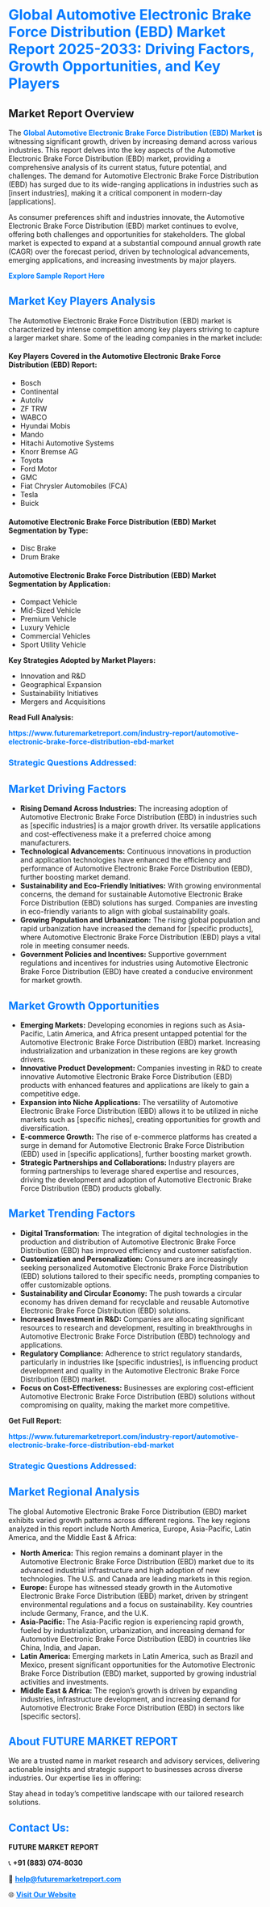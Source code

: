 <h1 style="color: #007BFF;">Global Automotive Electronic Brake Force Distribution (EBD) Market Report 2025-2033: Driving Factors, Growth Opportunities, and Key Players</h1>

<section id="overview">
<h2>Market Report Overview</h2>
<p>The <a href="https://www.futuremarketreport.com/industry-report/automotive-electronic-brake-force-distribution-ebd-market" style="color: #007BFF; text-decoration: none;"><strong>Global Automotive Electronic Brake Force Distribution (EBD) Market</strong></a> is witnessing significant growth, driven by increasing demand across various industries. This report delves into the key aspects of the Automotive Electronic Brake Force Distribution (EBD) market, providing a comprehensive analysis of its current status, future potential, and challenges. The demand for Automotive Electronic Brake Force Distribution (EBD) has surged due to its wide-ranging applications in industries such as [insert industries], making it a critical component in modern-day [applications].</p>
<p>As consumer preferences shift and industries innovate, the Automotive Electronic Brake Force Distribution (EBD) market continues to evolve, offering both challenges and opportunities for stakeholders. The global market is expected to expand at a substantial compound annual growth rate (CAGR) over the forecast period, driven by technological advancements, emerging applications, and increasing investments by major players.</p>
</section>

<section id="overview">
<p><a href="https://www.futuremarketreport.com/request-sample/reportId=60528" style="color: #007BFF; text-decoration: none;"><strong>Explore Sample Report Here</strong></a></p>
</section>

<section id="key-players">
<h2 style="color: #007BFF;">Market Key Players Analysis</h2>
<p>The Automotive Electronic Brake Force Distribution (EBD) market is characterized by intense competition among key players striving to capture a larger market share. Some of the leading companies in the market include:</p>
<h4>Key Players Covered in the Automotive Electronic Brake Force Distribution (EBD) Report:</h4>
<ul><li>Bosch</li><li>Continental</li><li>Autoliv</li><li>ZF TRW</li><li>WABCO</li><li>Hyundai Mobis</li><li>Mando</li><li>Hitachi Automotive Systems</li><li>Knorr Bremse AG</li><li>Toyota</li><li>Ford Motor</li><li>GMC</li><li>Fiat Chrysler Automobiles (FCA)</li><li>Tesla</li><li>Buick</li></ul>
<h4>Automotive Electronic Brake Force Distribution (EBD) Market Segmentation by Type:</h4>
<ul><li>Disc Brake</li><li>Drum Brake</li></ul>

<h4>Automotive Electronic Brake Force Distribution (EBD) Market Segmentation by Application:</h4>
<ul><li>Compact Vehicle</li><li>Mid-Sized Vehicle</li><li>Premium Vehicle</li><li>Luxury Vehicle</li><li>Commercial Vehicles</li><li>Sport Utility Vehicle</li></ul>
<p><strong>Key Strategies Adopted by Market Players:</strong></p>
<ul>
<li>Innovation and R&D</li>
<li>Geographical Expansion</li>
<li>Sustainability Initiatives</li>
<li>Mergers and Acquisitions</li>
</ul>
</section>

<section>
<p><strong>Read Full Analysis: </strong></p><a href="https://www.futuremarketreport.com/industry-report/automotive-electronic-brake-force-distribution-ebd-market" style="color: #007BFF; text-decoration: none;"><strong>https://www.futuremarketreport.com/industry-report/automotive-electronic-brake-force-distribution-ebd-market</strong></a>
<h3 style="color: #007BFF;">Strategic Questions Addressed:</h3>
</section>

<section id="driving-factors">
<h2 style="color: #007BFF;">Market Driving Factors</h2>
<ul>
<li><strong>Rising Demand Across Industries:</strong> The increasing adoption of Automotive Electronic Brake Force Distribution (EBD) in industries such as [specific industries] is a major growth driver. Its versatile applications and cost-effectiveness make it a preferred choice among manufacturers.</li>
<li><strong>Technological Advancements:</strong> Continuous innovations in production and application technologies have enhanced the efficiency and performance of Automotive Electronic Brake Force Distribution (EBD), further boosting market demand.</li>
<li><strong>Sustainability and Eco-Friendly Initiatives:</strong> With growing environmental concerns, the demand for sustainable Automotive Electronic Brake Force Distribution (EBD) solutions has surged. Companies are investing in eco-friendly variants to align with global sustainability goals.</li>
<li><strong>Growing Population and Urbanization:</strong> The rising global population and rapid urbanization have increased the demand for [specific products], where Automotive Electronic Brake Force Distribution (EBD) plays a vital role in meeting consumer needs.</li>
<li><strong>Government Policies and Incentives:</strong> Supportive government regulations and incentives for industries using Automotive Electronic Brake Force Distribution (EBD) have created a conducive environment for market growth.</li>
</ul>
</section>

<section id="growth-opportunities">
<h2 style="color: #007BFF;">Market Growth Opportunities</h2>
<ul>
<li><strong>Emerging Markets:</strong> Developing economies in regions such as Asia-Pacific, Latin America, and Africa present untapped potential for the Automotive Electronic Brake Force Distribution (EBD) market. Increasing industrialization and urbanization in these regions are key growth drivers.</li>
<li><strong>Innovative Product Development:</strong> Companies investing in R&D to create innovative Automotive Electronic Brake Force Distribution (EBD) products with enhanced features and applications are likely to gain a competitive edge.</li>
<li><strong>Expansion into Niche Applications:</strong> The versatility of Automotive Electronic Brake Force Distribution (EBD) allows it to be utilized in niche markets such as [specific niches], creating opportunities for growth and diversification.</li>
<li><strong>E-commerce Growth:</strong> The rise of e-commerce platforms has created a surge in demand for Automotive Electronic Brake Force Distribution (EBD) used in [specific applications], further boosting market growth.</li>
<li><strong>Strategic Partnerships and Collaborations:</strong> Industry players are forming partnerships to leverage shared expertise and resources, driving the development and adoption of Automotive Electronic Brake Force Distribution (EBD) products globally.</li>
</ul>
</section>

<section id="trending-factors">
<h2 style="color: #007BFF;">Market Trending Factors</h2>
<ul>
<li><strong>Digital Transformation:</strong> The integration of digital technologies in the production and distribution of Automotive Electronic Brake Force Distribution (EBD) has improved efficiency and customer satisfaction.</li>
<li><strong>Customization and Personalization:</strong> Consumers are increasingly seeking personalized Automotive Electronic Brake Force Distribution (EBD) solutions tailored to their specific needs, prompting companies to offer customizable options.</li>
<li><strong>Sustainability and Circular Economy:</strong> The push towards a circular economy has driven demand for recyclable and reusable Automotive Electronic Brake Force Distribution (EBD) solutions.</li>
<li><strong>Increased Investment in R&D:</strong> Companies are allocating significant resources to research and development, resulting in breakthroughs in Automotive Electronic Brake Force Distribution (EBD) technology and applications.</li>
<li><strong>Regulatory Compliance:</strong> Adherence to strict regulatory standards, particularly in industries like [specific industries], is influencing product development and quality in the Automotive Electronic Brake Force Distribution (EBD) market.</li>
<li><strong>Focus on Cost-Effectiveness:</strong> Businesses are exploring cost-efficient Automotive Electronic Brake Force Distribution (EBD) solutions without compromising on quality, making the market more competitive.</li>
</ul>
</section>

<section>
<p><strong>Get Full Report: </strong></p><a href="https://www.futuremarketreport.com/industry-report/automotive-electronic-brake-force-distribution-ebd-market" style="color: #007BFF; text-decoration: none;"><strong>https://www.futuremarketreport.com/industry-report/automotive-electronic-brake-force-distribution-ebd-market</strong></a>
<h3 style="color: #007BFF;">Strategic Questions Addressed:</h3>
</section>


<section id="regional-analysis">
<h2 style="color: #007BFF;">Market Regional Analysis</h2>
<p>The global Automotive Electronic Brake Force Distribution (EBD) market exhibits varied growth patterns across different regions. The key regions analyzed in this report include North America, Europe, Asia-Pacific, Latin America, and the Middle East & Africa:</p>
<ul>
<li><strong>North America:</strong> This region remains a dominant player in the Automotive Electronic Brake Force Distribution (EBD) market due to its advanced industrial infrastructure and high adoption of new technologies. The U.S. and Canada are leading markets in this region.</li>
<li><strong>Europe:</strong> Europe has witnessed steady growth in the Automotive Electronic Brake Force Distribution (EBD) market, driven by stringent environmental regulations and a focus on sustainability. Key countries include Germany, France, and the U.K.</li>
<li><strong>Asia-Pacific:</strong> The Asia-Pacific region is experiencing rapid growth, fueled by industrialization, urbanization, and increasing demand for Automotive Electronic Brake Force Distribution (EBD) in countries like China, India, and Japan.</li>
<li><strong>Latin America:</strong> Emerging markets in Latin America, such as Brazil and Mexico, present significant opportunities for the Automotive Electronic Brake Force Distribution (EBD) market, supported by growing industrial activities and investments.</li>
<li><strong>Middle East & Africa:</strong> The region’s growth is driven by expanding industries, infrastructure development, and increasing demand for Automotive Electronic Brake Force Distribution (EBD) in sectors like [specific sectors].</li>
</ul>
</section>

<footer>
<h2 style="color: #007BFF;">About FUTURE MARKET REPORT</h2>
<p>We are a trusted name in market research and advisory services, delivering actionable insights and strategic support to businesses across diverse industries. Our expertise lies in offering:</p>

<p>Stay ahead in today’s competitive landscape with our tailored research solutions.</p>

<h2 style="color: #007BFF;">Contact Us:</h2>
<p><strong>FUTURE MARKET REPORT</strong></p>
<p>📞 <strong>+91 (883) 074-8030</strong></p>
<p>📧 <strong><a href="mailto:help@futuremarketreport.com" style="color: #007BFF;">help@futuremarketreport.com</a></strong></p>
<p>🌐 <strong><a href="https://www.futuremarketreport.com/" style="color: #007BFF;">Visit Our Website</a></strong></p>
</footer>